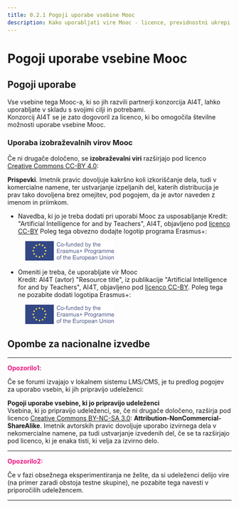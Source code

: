 ```yaml
---
title: 0.2.1 Pogoji uporabe vsebine Mooc
description: Kako uporabljati vire Mooc - licence, previdnostni ukrepi uporabe
---
```

# Pogoji uporabe vsebine Mooc

## Pogoji uporabe

Vse vsebine tega Mooc-a, ki so jih razvili partnerji konzorcija AI4T, lahko uporabljate v skladu s svojimi cilji in potrebami.  
Konzorcij AI4T se je zato dogovoril za licenco, ki bo omogočila številne možnosti uporabe vsebine Mooc.

### Uporaba izobraževalnih virov Mooc

Če ni drugače določeno, se **izobraževalni viri** razširjajo pod licenco [Creative Commons CC-BY 4.0](https://creativecommons.org/licenses/by/4.0/deed.en):

**Prispevki**. Imetnik pravic dovoljuje kakršno koli izkoriščanje dela, tudi v komercialne namene, ter ustvarjanje izpeljanih del, katerih distribucija je prav tako dovoljena brez omejitev, pod pogojem, da je avtor naveden z imenom in priimkom.

* Navedba, ki jo je treba dodati pri uporabi Mooc za usposabljanje
  Kredit: "Artificial Intelligence for and by Teachers", AI4T, objavljeno pod [licenco CC-BY](https://creativecommons.org/licenses/by/4.0/deed.en)
  Poleg tega obvezno dodajte logotip programa Erasmus+:
<figure>
  <img src="Images/LogoCoFoundedErasmusProgramEU.png" alt="Logo Co-founded by Erasmus and EU"/>
</figure>

* Omeniti je treba, če uporabljate vir Mooc  
  Kredit: AI4T (avtor) "Resource title", iz publikacije "Artificial Intelligence for and by Teachers", AI4T, objavljeno pod [licenco CC-BY](https://creativecommons.org/licenses/by/4.0/deed.en).
  Poleg tega ne pozabite dodati logotipa Erasmus+:
<figure>
  <img src="Images/LogoCoFoundedErasmusProgramEU.png" alt="Logo Co-founded by Erasmus and EU"/>
</figure>

## Opombe za nacionalne izvedbe
____________________
<span style="color:#EE147F;font-weight:bold">Opozorilo1</span>:           

Če se forumi izvajajo v lokalnem sistemu LMS/CMS, je tu predlog pogojev za uporabo vsebin, ki jih pripravijo udeleženci:         

**Pogoji uporabe vsebine, ki jo pripravijo udeleženci**  
Vsebina, ki jo pripravijo udeleženci, se, če ni drugače določeno, razširja pod licenco [Creative Commons BY-NC-SA 3.0](https://creativecommons.org/licenses/by-nc-sa/3.0/fr/deed.en):
**Attribution-NonCommercial-ShareAlike**. Imetnik avtorskih pravic dovoljuje uporabo izvirnega dela v nekomercialne namene, pa tudi ustvarjanje izvedenih del, če se ta razširjajo pod licenco, ki je enaka tisti, ki velja za izvirno delo.                         
____________________

<span style="color:#EE147F;font-weight:bold">Opozorilo2:</span>          

Če v fazi obsežnega eksperimentiranja ne želite, da si udeleženci delijo vire (na primer zaradi obstoja testne skupine), ne pozabite tega navesti v priporočilih udeležencem.                            
____________________
